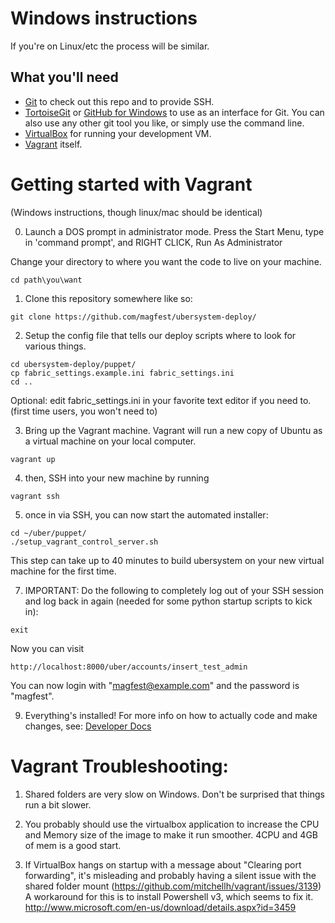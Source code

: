
Windows instructions
=====================

If you're on Linux/etc the process will be similar.

## What you'll need
* [Git](http://git-scm.com/) to check out this repo and to provide SSH.
* [TortoiseGit](https://code.google.com/p/tortoisegit/) or [GitHub for Windows](https://windows.github.com/) to use as an interface for Git. You can also use any other git tool you like, or simply use the command line.
* [VirtualBox](https://www.virtualbox.org/wiki/Downloads) for running your development VM.
* [Vagrant](http://www.vagrantup.com/downloads.html) itself.


Getting started with Vagrant
===============

(Windows instructions, though linux/mac should be identical)

0) Launch a DOS prompt in administrator mode.
Press the Start Menu, type in 'command prompt', and RIGHT CLICK, Run As Administrator

Change your directory to where you want the code to live on your machine.

```
cd path\you\want
```

1) Clone this repository somewhere like so:
```
git clone https://github.com/magfest/ubersystem-deploy/ 
```

2) Setup the config file that tells our deploy scripts where to look for various things.
```
cd ubersystem-deploy/puppet/
cp fabric_settings.example.ini fabric_settings.ini
cd ..
```

Optional: edit fabric_settings.ini in your favorite text editor if you need to. (first time users, you won't need to)

3) Bring up the Vagrant machine. Vagrant will run a new copy of Ubuntu as a virtual machine on your local computer.
```
vagrant up
```

4) then, SSH into your new machine by running
```
vagrant ssh
```

5) once in via SSH, you can now start the automated installer:
```
cd ~/uber/puppet/
./setup_vagrant_control_server.sh
```

This step can take up to 40 minutes to build ubersystem on your new virtual machine for the first time.

7) IMPORTANT: Do the following to completely log out of your SSH session and log back in again (needed for some python startup scripts to kick in):

```
exit
```

Now you can visit 
```
http://localhost:8000/uber/accounts/insert_test_admin
```
You can now login with "magfest@example.com" and the password is "magfest".

9) Everything's installed! For more info on how to actually code and make changes, see: [Developer Docs](DEVELOPING.md)


Vagrant Troubleshooting:
==========================

1. Shared folders are very slow on Windows. Don't be surprised that things run a bit slower.

2. You probably should use the virtualbox application to increase the CPU and Memory size of the image to make it run smoother.  4CPU and 4GB of mem is a good start.

3. If VirtualBox hangs on startup with a message about "Clearing port forwarding", it's misleading and probably having a silent issue with the shared folder mount (https://github.com/mitchellh/vagrant/issues/3139)  A workaround for this is to install Powershell v3, which seems to fix it. http://www.microsoft.com/en-us/download/details.aspx?id=3459
